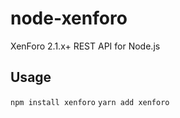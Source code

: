 # node-xenforo
XenForo 2.1.x+ REST API for Node.js

## Usage
`npm install xenforo`
`yarn add xenforo`